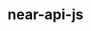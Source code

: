 ---
title: near-api-js
excerpt: A JavaScript/TypeScript library for development of DApps on the NEAR platform
type: repository
link: https://github.com/near/near-api-js
tags: api, node, javascript, github, repository
createdAt: 2021-08-16
---